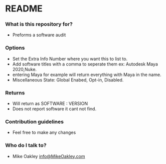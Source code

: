 # README #


### What is this repository for? ###

* Preforms a software audit

### Options ###

* Set the Extra Info Number where you want this to list to.
* Add software titles with a comma to seperate them ex: Autodesk Maya 2020,Nuke.
* entering Maya for example will return everything with Maya in the name.
* Miscellaneous State: Global Enabed, Opt-in, Disabled.

### Returns ###

* Will return as SOFTWARE : VERSION
* Does not report software it cant not find.

### Contribution guidelines ###

* Feel free to make any changes

### Who do I talk to? ###

* Mike Oakley info@MikeOakley.com